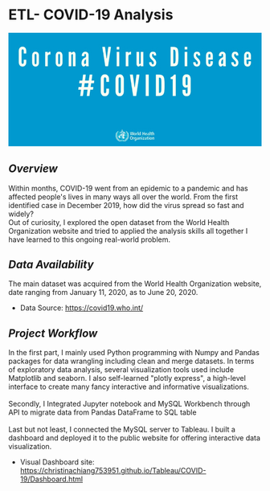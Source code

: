 # ETL- COVID-19 Analysis

![image](https://github.com/christinachiang753951/ETL-COVID19_Analysis/blob/main/pic.jpg)

## ***Overview*** 
Within months, COVID-19 went from an epidemic to a pandemic and has affected people's lives in many ways all over the world. From the first identified case in December 2019, how did the virus spread so fast and widely? <br>
Out of curiosity, I explored the open dataset from the World Health Organization website and tried to applied the analysis skills all together I have learned to this ongoing real-world problem. 

## ***Data Availability***  
The main dataset was acquired from the World Health Organization website, date ranging from January 11, 2020, as to June 20, 2020. 
- Data Source: https://covid19.who.int/

## ***Project Workflow*** 
In the first part, I mainly used Python programming with Numpy and Pandas packages for data wrangling including clean and merge datasets. In terms of exploratory data analysis, several visualization tools used include Matplotlib and seaborn. I also self-learned "plotly express", a high-level interface to create many fancy interactive and informative visualizations.
<br> 
<br> 
Secondly, I Integrated Jupyter notebook and MySQL Workbench through API to migrate data from Pandas DataFrame to SQL table
<br> 
<br> 
Last but not least, I connected the MySQL server to Tableau. I built a dashboard and deployed it to the public website for offering interactive data visualization.

- Visual Dashboard site: https://christinachiang753951.github.io/Tableau/COVID-19/Dashboard.html
